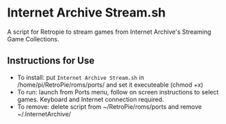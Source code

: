 # Internet Archive Stream.sh	
A script for Retropie to stream games from Internet Archive's Streaming Game Collections.

## Instructions for Use
* To install: put `Internet Archive Stream.sh` in /home/pi/RetroPie/roms/ports/ and set it executeable (chmod +x)  
* To run: launch from Ports menu, follow on screen instructions to select games. Keyboard and Internet connection required.  
* To remove: delete script from ~/RetroPie/roms/ports and remove ~/.InternetArchive/
